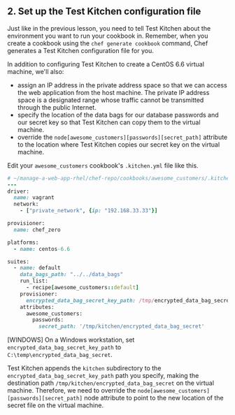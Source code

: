 ## 2. Set up the Test Kitchen configuration file

Just like in the previous lesson, you need to tell Test Kitchen about the environment you want to run your cookbook in. Remember, when you create a cookbook using the `chef generate cookbook` command, Chef generates a Test Kitchen configuration file for you.

In addition to configuring Test Kitchen to create a CentOS 6.6 virtual machine, we'll also:

* assign an IP address in the private address space so that we can access the web application from the host machine. The private IP address space is a designated range whose traffic cannot be transmitted through the public Internet.
* specify the location of the data bags for our database passwords and our secret key so that Test Kitchen can copy them to the virtual machine.
* override the `node[awesome_customers][passwords][secret_path]` attribute to the location where Test Kitchen copies our secret key on the virtual machine.

Edit your `awesome_customers` cookbook's <code class="file-path">.kitchen.yml</code> file like this.

```ruby
# ~/manage-a-web-app-rhel/chef-repo/cookbooks/awesome_customers/.kitchen.yml
---
driver:
  name: vagrant
  network:
    - ["private_network", {ip: "192.168.33.33"}]

provisioner:
  name: chef_zero

platforms:
  - name: centos-6.6

suites:
  - name: default
    data_bags_path: "../../data_bags"
    run_list:
      - recipe[awesome_customers::default]
    provisioner:
      encrypted_data_bag_secret_key_path: /tmp/encrypted_data_bag_secret
    attributes:
      awesome_customers:
        passwords:
          secret_path: '/tmp/kitchen/encrypted_data_bag_secret'
```

[WINDOWS] On a Windows workstation, set `encrypted_data_bag_secret_key_path` to <code clas="file-path">C:\temp\encrypted\_data\_bag\_secret</code>.

Test Kitchen appends the <code class="file-path">kitchen</code> subdirectory to the `encrypted_data_bag_secret_key_path` path you specify, making the destination path <code class="file-path">/tmp/kitchen/encrypted\_data\_bag\_secret</code> on the virtual machine. Therefore, we need to override the `node[awesome_customers][passwords][secret_path]` node attribute to point to the new location of the secret file on the virtual machine.
